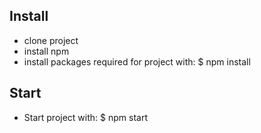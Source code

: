 ## Install
* clone project
* install npm
* install packages required for project with: $ npm install

## Start
* Start project with: $ npm start
